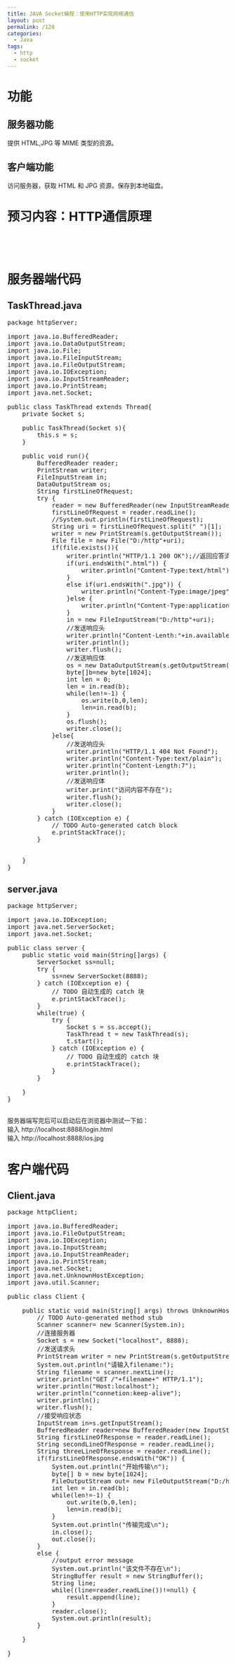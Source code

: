```yaml
---
title: JAVA Socket编程：使用HTTP实现网络通信
layout: post
permalink: /120
categories:
  - Java
tags:
  - http
  - socket
---
```

<div id="wmd-preview-section-32" class="wmd-preview-section preview-content">
  <h1 id="功能">
    功能
  </h1>
</div>

<div id="wmd-preview-section-180" class="wmd-preview-section preview-content">
  <h2 id="服务器功能">
    服务器功能
  </h2>
  
  <p>
    提供 HTML,JPG 等 MIME 类型的资源。
  </p>
</div>

<div id="wmd-preview-section-198" class="wmd-preview-section preview-content">
  <h2 id="客户端功能">
    客户端功能
  </h2>
  
  <p>
    访问服务器，获取 HTML 和 JPG 资源，保存到本地磁盘。
  </p>
</div>

<div id="wmd-preview-section-234" class="wmd-preview-section preview-content">
  <h1 id="预习内容http通信原理">
    预习内容：HTTP通信原理
  </h1>
  
  <p>
    <a href="https://i0.wp.com/ww1.sinaimg.cn/large/9cd77f2ejw1f25ksfsm50j20dm08hta3.jpg"><img class="alignnone" src="https://i0.wp.com/ww1.sinaimg.cn/large/9cd77f2ejw1f25ksfsm50j20dm08hta3.jpg?resize=490%2C305" alt="" data-recalc-dims="1" /></a>
  </p>
  
  <p>
    &nbsp;
  </p>
  
  <p>
    <a href="https://i0.wp.com/ww2.sinaimg.cn/mw690/9cd77f2ejw1f25kuzcqy9j20ge0ogjt6.jpg"><img class="alignnone" src="https://i0.wp.com/ww2.sinaimg.cn/mw690/9cd77f2ejw1f25kuzcqy9j20ge0ogjt6.jpg?resize=590%2C880" alt="" data-recalc-dims="1" /></a>
  </p>
</div>

<div id="wmd-preview-section-274" class="wmd-preview-section preview-content">
  <h1 id="服务器端代码">
    服务器端代码
  </h1>
</div>

<div id="wmd-preview-section-831" class="wmd-preview-section preview-content">
  <h2 id="taskthreadjava">
    TaskThread.java
  </h2>
  
  <pre class="brush: java; title: ; notranslate" title="">
package httpServer;

import java.io.BufferedReader;
import java.io.DataOutputStream;
import java.io.File;
import java.io.FileInputStream;
import java.io.FileOutputStream;
import java.io.IOException;
import java.io.InputStreamReader;
import java.io.PrintStream;
import java.net.Socket;

public class TaskThread extends Thread{
	private Socket s;
	
	public TaskThread(Socket s){
		this.s = s;
	}
	
	public void run(){
		BufferedReader reader;
		PrintStream writer;
		FileInputStream in;
		DataOutputStream os;
		String firstLineOfRequest;
		try {
			reader = new BufferedReader(new InputStreamReader(s.getInputStream()));
			firstLineOfRequest = reader.readLine();
			//System.out.println(firstLineOfRequest);
			String uri = firstLineOfRequest.split(" ")[1];
			writer = new PrintStream(s.getOutputStream());
			File file = new File("D:/http"+uri);
			if(file.exists()){
				writer.println("HTTP/1.1 200 OK");//返回应答消息，并结束应答
				if(uri.endsWith(".html")) {
					writer.println("Content-Type:text/html");
				}
				else if(uri.endsWith(".jpg")) {
					writer.println("Content-Type:image/jpeg");
				}else {
					writer.println("Content-Type:application/octet-stream");
				}	
				in = new FileInputStream("D:/http"+uri);	
				//发送响应头
				writer.println("Content-Lenth:"+in.available());
				writer.println();
				writer.flush();
				//发送响应体
				os = new DataOutputStream(s.getOutputStream());
				byte[]b=new byte[1024];
				int len = 0;
				len = in.read(b);
				while(len!=-1) {
					os.write(b,0,len);
					len=in.read(b);
				}
				os.flush();
				writer.close();
			}else{
				//发送响应头
				writer.println("HTTP/1.1 404 Not Found");
				writer.println("Content-Type:text/plain");
				writer.println("Content-Length:7");
				writer.println();
				//发送响应体
				writer.print("访问内容不存在");
				writer.flush();
				writer.close();
			}
		} catch (IOException e) {
			// TODO Auto-generated catch block
			e.printStackTrace();
		}
		
		
	}
}
</pre>
</div>

<div id="wmd-preview-section-942" class="wmd-preview-section preview-content">
  <h2 id="serverjava">
    server.java
  </h2>
  
  <pre class="brush: java; title: ; notranslate" title="">
package httpServer;

import java.io.IOException;
import java.net.ServerSocket;
import java.net.Socket;

public class server {
	public static void main(String[]args) {
		ServerSocket ss=null;
		try {
			ss=new ServerSocket(8888);
		} catch (IOException e) {
			// TODO 自动生成的 catch 块
			e.printStackTrace();
		}
		while(true) {
			try {
				Socket s = ss.accept();
				TaskThread t = new TaskThread(s);
				t.start();
			} catch (IOException e) {
				// TODO 自动生成的 catch 块
				e.printStackTrace();
			}
		}
		
	}
}

</pre>
  
  <p>
    服务器端写完后可以启动后在浏览器中测试一下如：<br /> 输入 http://localhost:8888/login.html<br /> 输入 http://localhost:8888/ios.jpg
  </p>
</div>

<div id="wmd-preview-section-254" class="wmd-preview-section preview-content">
  <h1 id="客户端代码">
    客户端代码
  </h1>
</div>

<div id="wmd-preview-section-662" class="wmd-preview-section preview-content">
  <h2 id="clientjava">
    Client.java
  </h2>
  
  <pre class="brush: java; title: ; notranslate" title="">
package httpClient;

import java.io.BufferedReader;
import java.io.FileOutputStream;
import java.io.IOException;
import java.io.InputStream;
import java.io.InputStreamReader;
import java.io.PrintStream;
import java.net.Socket;
import java.net.UnknownHostException;
import java.util.Scanner;

public class Client {

	public static void main(String[] args) throws UnknownHostException, IOException {
		// TODO Auto-generated method stub
		Scanner scanner= new Scanner(System.in);
		//连接服务器
		Socket s = new Socket("localhost", 8888);
		//发送请求头	
		PrintStream writer = new PrintStream(s.getOutputStream());
		System.out.println("请输入filename:");
		String filename = scanner.nextLine();
		writer.println("GET /"+filename+" HTTP/1.1");
		writer.println("Host:localhost");
		writer.println("connetion:keep-alive");
		writer.println();
		writer.flush();
		//接受响应状态
		InputStream in=s.getInputStream();
		BufferedReader reader=new BufferedReader(new InputStreamReader(in));
		String firstLineOfResponse = reader.readLine();
		String secondLineOfResponse = reader.readLine();
		String threeLineOfResponse = reader.readLine();
		if(firstLineOfResponse.endsWith("OK")) {
			System.out.println("开始传输\n");
			byte[] b = new byte[1024];
			FileOutputStream out= new FileOutputStream("D:/http/h"+"/"+filename);
			int len = in.read(b);
			while(len!=-1) {
				out.write(b,0,len);
				len=in.read(b);
			}
			System.out.println("传输完成\n");
			in.close();
			out.close();
		}
		else {
			//output error message
			System.out.println("该文件不存在\n");
			StringBuffer result = new StringBuffer();
			String line;
			while((line=reader.readLine())!=null) {
				result.append(line);
			}
			reader.close();
			System.out.println(result);
		}
	
	}

}

</pre>
</div>